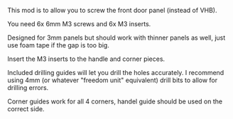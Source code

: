 This mod is to allow you to screw the front door panel (instead of VHB).

You need 6x 6mm M3 screws and 6x M3 inserts.

Designed for 3mm panels but should work with thinner panels as well, just use foam tape if the gap is too big.

Insert the M3 inserts to the handle and corner pieces.

Included drilling guides will let you drill the holes accurately. I recommend using 4mm (or whatever "freedom unit" equivalent) drill bits to allow for drilling errors.

Corner guides work for all 4 corners, handel guide should be used on the correct side.
